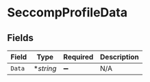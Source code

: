 # SeccompProfileData


## Fields

| Field              | Type               | Required           | Description        |
| ------------------ | ------------------ | ------------------ | ------------------ |
| `Data`             | **string*          | :heavy_minus_sign: | N/A                |